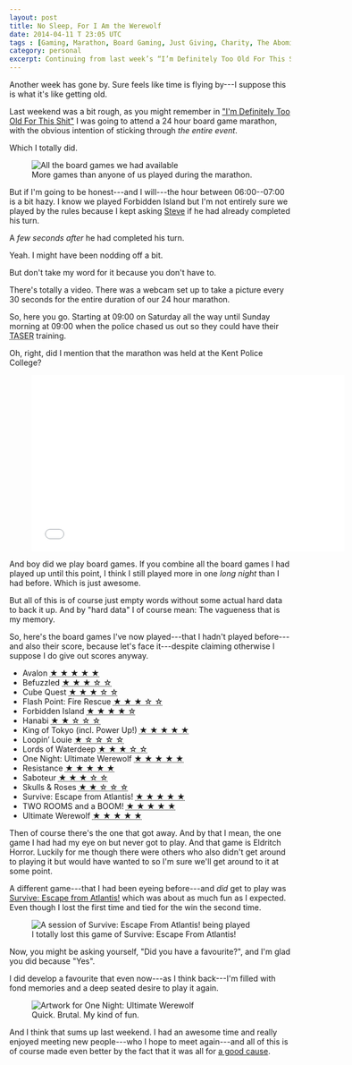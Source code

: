 ```yaml
---
layout: post
title: No Sleep, For I Am the Werewolf
date: 2014-04-11 T 23:05 UTC
tags : [Gaming, Marathon, Board Gaming, Just Giving, Charity, The Abominable Weekly Update]
category: personal
excerpt: Continuing from last week’s “I’m Definitely Too Old For This Shit” I thought I should tell you how my board game marathon went.
---
```

Another week has gone by. Sure feels like time is flying by---I suppose this is what it's like getting old.

Last weekend was a bit rough, as you might remember in ["I'm Definitely Too Old For This Shit"][too-old] I was going to attend a 24 hour board game marathon, with the obvious intention of sticking through *the entire event*.

Which I totally did.

<div>
<figure>
	<img class="js-lazy-load" data-original="/assets/posts/2014/april/no-sleep-for-i-am-the-werewolf/wow-such-games-much-boards.jpg" alt="All the board games we had available">
	<figcaption>More games than anyone of us played during the marathon.</figcaption>
</figure>
</div>

But if I'm going to be honest---and I will---the hour between 06:00--07:00 is a bit hazy. I know we played Forbidden Island but I'm not entirely sure we played by the rules because I kept asking [Steve][steve] if he had already completed his turn.

A *few seconds after* he had completed his turn.

Yeah. I might have been nodding off a bit.

But don't take my word for it because you don't have to.

There's totally a video. There was a webcam set up to take a picture every 30 seconds for the entire duration of our 24 hour marathon.

So, here you go. Starting at 09:00 on Saturday all the way until Sunday morning at 09:00 when the police chased us out so they could have their <abbr title="Thomas A. Swift's electric rifle">TASER</abbr> training.

Oh, right, did I mention that the marathon was held at the Kent Police College?

<div>
<figure class="media-video">
	<iframe width="560" height="315" src="//www.youtube.com/embed/v8ImBo7DH3o?rel=0" frameborder="0" allowfullscreen> </iframe>
</figure>
</div>

And boy did we play board games. If you combine all the board games I had played up until this point, I think I still played more in one *long night* than I had before. Which is just awesome.

But all of this is of course just empty words without some actual hard data to back it up. And by "hard data" I of course mean: The vagueness that is my memory.

So, here's the board games I've now played---that I hadn't played before---and also their score, because let's face it---despite claiming otherwise I suppose I do give out scores anyway.

- Avalon <abbr title="5 stars out of 5">&#9733; &#9733; &#9733; &#9733; &#9733;</abbr>
- Befuzzled <abbr title="3 stars out of 5">&#9733; &#9733; &#9733; &#9734; &#9734;</abbr>
- Cube Quest <abbr title="3 stars out of 5">&#9733; &#9733; &#9733; &#9734; &#9734;</abbr>
- Flash Point: Fire Rescue <abbr title="3 stars out of 5">&#9733; &#9733; &#9733; &#9734; &#9734;</abbr>
- Forbidden Island <abbr title="4 stars out of 5">&#9733; &#9733; &#9733; &#9733; &#9734;</abbr>
- Hanabi <abbr title="2 stars out of 5">&#9733; &#9733; &#9734; &#9734; &#9734;</abbr>
- King of Tokyo (incl. Power Up!) <abbr title="5 stars out of 5">&#9733; &#9733; &#9733; &#9733; &#9733;</abbr>
- Loopin’ Louie <abbr title="1 stars out of 5">&#9733; &#9734; &#9734; &#9734; &#9734;</abbr>
- Lords of Waterdeep <abbr title="3 stars out of 5">&#9733; &#9733; &#9733; &#9734; &#9734;</abbr>
- One Night: Ultimate Werewolf <abbr title="5 stars out of 5">&#9733; &#9733; &#9733; &#9733; &#9733;</abbr>
- Resistance <abbr title="5 stars out of 5">&#9733; &#9733; &#9733; &#9733; &#9733;</abbr>
- Saboteur <abbr title="3 stars out of 5">&#9733; &#9733; &#9733; &#9734; &#9734;</abbr>
- Skulls & Roses <abbr title="2 stars out of 5">&#9733; &#9733; &#9734; &#9734; &#9734;</abbr>
- Survive: Escape from Atlantis! <abbr title="5 stars out of 5">&#9733; &#9733; &#9733; &#9733; &#9733;</abbr>
- TWO ROOMS and a BOOM! <abbr title="5 stars out of 5">&#9733; &#9733; &#9733; &#9733; &#9733;</abbr>
- Ultimate Werewolf <abbr title="5 stars out of 5">&#9733; &#9733; &#9733; &#9733; &#9733;</abbr>

Then of course there's the one that got away. And by that I mean, the one game I had had my eye on but never got to play. And that game is Eldritch Horror. Luckily for me though there were others who also didn't get around to playing it but would have wanted to so I'm sure we'll get around to it at some point.

A different game---that I had been eyeing before---and *did* get to play was [Survive: Escape from Atlantis!][survive] which was about as much fun as I expected. Even though I lost the first time and tied for the win the second time.

<div>
<figure>
	<img class="js-lazy-load" data-original="/assets/posts/2014/april/no-sleep-for-i-am-the-werewolf/session-of-survive-escape-from-atlantis.jpg" alt="A session of Survive: Escape From Atlantis! being played">
	<figcaption>I totally lost this game of Survive: Escape From Atlantis!</figcaption>
</figure>
</div>

Now, you might be asking yourself, "Did you have a favourite?", and I'm glad you did because "Yes".

I did develop a favourite that even now---as I think back---I'm filled with fond memories and a deep seated desire to play it again.

<div>
<figure>
	<img class="js-lazy-load" data-original="/assets/posts/2014/april/no-sleep-for-i-am-the-werewolf/one-night-ultimate-werewolf.jpg" alt="Artwork for One Night: Ultimate Werewolf">
	<figcaption>Quick. Brutal. My kind of fun.</figcaption>
</figure>
</div>

And I think that sums up last weekend. I had an awesome time and really enjoyed meeting new people---who I hope to meet again---and all of this is of course made even better by the fact that it was all for [a good cause][charity]. 

[too-old]: /blog/im-definitely-too-old-for-this-shit
[steve]: https://twitter.com/trepanation
[charity]: https://www.justgiving.com/BigBoardgameSmash/
[survive]: http://en.wikipedia.org/wiki/Escape_from_Atlantis